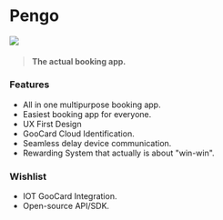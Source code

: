 # Pengo

![](https://res.cloudinary.com/dpjso4bmh/image/upload/v1626712457/pengo/SplashScreen_ngguco.png)

> #### The actual booking app.

### Features
- All in one multipurpose booking app.
- Easiest booking app for everyone.
- UX First Design 
- GooCard Cloud Identification.
- Seamless delay device communication.
- Rewarding System that actually is about "win-win".

### Wishlist
- IOT GooCard Integration.
- Open-source API/SDK.